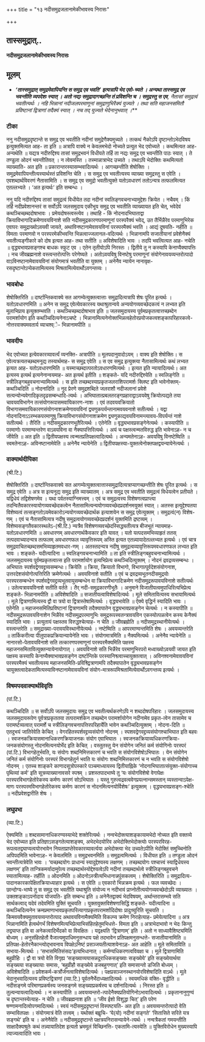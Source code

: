 +++
title = "१३ नदीसमुद्रजलानामेकीभावस्य निरासः"

+++


## तास्समुद्रात्..

**नदीसमुद्रजलानामेकीभावस्य निरासः**

## **मूलम्**

- ***‘तास्समुद्रात् समुद्रमेवापियन्ति स समुद्र एव भवति’ इत्यत्रापि भेद एवो-च्यते । अन्यथा तास्समुद्र एव भवन्तीति व्यपदेशः स्यात् । अतो नद्यः समुद्रादागच्छन्ति तं प्रविशन्ति च । समुद्रस्तु स एव**, नैतासां समुद्रत्वं भवतीत्यर्थः । नहि भिन्नानां नदीजलपरमाणूनां समुद्राणुभिरैक्यं युज्यते । तथा सति महाजनसमितौ प्रविष्टानां द्वित्राणां तदैक्यं स्यात् । नच तद् युज्यते भेदेनानुभवात् ।***

### **टीका** 

ननु नदीसमुद्रदृष्टान्ते स समुद्र एव भवतीति नदीनां समुद्रेणैक्यमुच्यते । तत्कथं नैकोऽपि दृष्टान्तोऽभेदविषय इत्युक्तमित्यत आह- ता इति ॥ अत्रापि वाक्ये न केवलमभेदो नोच्यते प्रत्युत भेद एवोच्यते । कथमित्यत आह- अन्यथेति ॥ यद्यत्र नदीरुद्दिश्य तासां समुद्रभवनं विधीयते तर्हि ता नद्यः समुद्र एव भवन्तीति पाठः स्यात् । ते तण्डुला ओदनं भवन्तीतिवत् । न त्वेवमस्ति । तस्मान्नात्राभेद उच्यते । तथाऽपि भेदोक्तिः कथमित्यतो व्याख्याति- अत इति ॥ प्रकारान्तरस्यासम्भवादित्यर्थः । आगच्छन्तीति शेषोक्तिः । समुद्रमेवापियन्तीत्यस्यार्थस्तं प्रविशन्ति चेति । स समुद्र एव भवतीत्यस्य व्याख्या समुद्रस्तु स एवेति । एवशब्दार्थविवरणं नैतासामिति । स समुद्र एव समुद्रो भवतीत्युक्ते यतोऽवधारणं ततोऽन्यत्र तत्फलमित्यत एतल्लभ्यते । ‘अत इत्यर्थः’ इति सम्बन्धः ।

ननु यदि नदीरुद्दिश्य तासां समुद्रत्वं विधीयेत तदा नदीनां स्वलिङ्गवचनाभ्यामुद्देशः क्रियेत । नचैवम् । किं तर्हि नदीप्रवेशानन्तरं स सर्वोऽपि जलसमुदाय एकीभूय समुद्र एव भवतीति व्याख्यायत इति चेत्, भवेदेवं कथञ्चिच्छब्ददोषाभावः । प्रमेयदोषस्त्वस्त्येव । तथाहि - किं नोदनादभिघाताद्वा क्रियाविभागादिक्रमेणावयविनाशे सति नदीसमुद्रकारणपरमाणूनां परस्परैक्यं भवेद्, उत तैर्भिन्नैरेव परमाणुभिरेक एवापरः समुद्राख्योऽवयवी जायते, अथाविनष्टानामेवावयविनां परस्परमैक्यं भवति । आद्यं दूषयति- नहीति ॥ विमताः परमाणवो न परस्परमेकीभवन्ति भिन्नत्वाज्जलानल-वदित्यर्थः । भिन्नानामपि सजातीयानां प्रवेशेनैक्यं भवतीत्यङ्गीकारे को दोष इत्यत आह- तथा सतीति ॥ अविशेषादिति भावः । तदपि भवत्वित्यत आह- नचेति ॥ वृद्ध्यभावप्रसङ्गश्च बाधकः स्फुट एव । एतेन तृतीयोऽपि निरस्तः । द्वितीये तु न कस्यापि केनाप्यैक्यापत्तिः । नच जीवब्रह्मनाशे वस्त्वन्तरोत्पत्तिः परेणेष्यते । अतोऽवयविषु विनष्टेषु परमाणूनां संयोगेनावयव्यन्तरोत्पादो वाऽविनष्टानामेवावयविनां संयोगमात्रं भवतीति वा युक्तम् । अनेनैव न्यायेन नानावृक्ष-रसदृष्टान्तेऽप्येकतामित्यस्य मिश्रतामित्येवार्थोऽवगन्तव्यः ।

### **भावबोधः** 

शेषोक्तिरिति ॥ दार्ष्टान्तिकवाक्ये सत आगम्येत्युक्तत्वात्ताः समुद्रादित्यत्रापि शेषः पूरित इत्यर्थः । यतोऽवधारणमिति ॥ अनेन स समुद्र एवेत्येवकारस्य यथाश्रुतान्वये अन्ययोगव्यवच्छेदकत्वं न लभ्यत इति मूलाभिप्राय इत्युक्तम्भवति । कथञ्चिच्छब्ददोषाभाव इति ॥ जलसमुदायस्य पूर्वमप्रकृतत्वात्तच्छब्देन परामर्शायोग इति कथञ्चिदित्यनेनाऽचष्टे । भिन्नानामित्यनेनोक्तभिन्नत्वहेतोरप्रयोजकत्वशङ्कापरिहारकत्वे-नोत्तरवाक्यमवतार्य व्याचश्व्े- भिन्नानामपीति ॥

### **भावदीपः** 

भेद एवोच्यत इत्येवकारव्यावर्त्यं व्यनक्ति- अत्रापीति ॥ मूलपदानुवादोऽयम् । वाक्य इति शेषोक्तिः। स एवेत्यत्रत्यतच्छब्दमनूद्य तस्यार्थमाह- स समुद्र एवेति ॥ स एव समुद्र इत्युक्त्या नैतासामित्यर्थः कथं लभ्यत इत्यत आह- यतोऽवधारणमिति ॥ यस्माच्छब्दात्परतोऽवधारणमित्यर्थः । इत्यत इति न्यायादित्यर्थः। अत इत्यस्य इत्यर्थ इत्यनेनान्वयमाह- अत इत्यर्थ इतीति ॥ शङ्कते- यदि नदीरुद्दिश्येति ॥ स्वलिङ्गेति ॥ स्त्रीलिङ्गबहुवचनाभ्यामित्यर्थः । स इति तच्छब्दस्याप्रकृतजलराशिपरामर्शः क्लिष्ट इति भावेनोक्तम्- कथञ्चिदिति ॥ नोदनादिति ॥ नुद प्रेरणे समुद्रशब्दिते जलराशौ नदीजलानां प्रवेशे सत्यन्योन्यवेगादिकृतदृढसम्बन्धादि-त्यर्थः । अभिघातात्प्रबलतरङ्गप्रहाराद्वाऽवयवेषु क्रियोत्पद्यते तया चावयवविभागेन तत्संयोगरूपासमवायिकारण-नाशः । एवं तदवयवक्रियातो विभागासमवायिकारणसंयोगनाशक्रमेणावयविनां द्व्यणुकपर्यन्तानामवयवनाशे सतीत्यर्थः । यद्वा नोदनादिनाऽऽरम्भकपरमाणुषु क्रियाविभागसंयोगनाशक्रमेण द्व्यणुकाद्यवयविनामन्त्यावय-विपर्यन्तं नाशे सतीत्यर्थः । तैरिति ॥ नदीसमुद्रकारणभूतैरित्यर्थः । एतेनेति ॥ वृद्ध्यभावप्रसङ्गेनेत्यर्थः । कस्यापीति ॥ परमाणोः परमाण्वन्तरेण वाऽवयविना वा नैक्यापत्तिरित्यर्थः । अयं च पक्षस्त्वन्मतविरुद्ध इति भावेनाऽह- न च जीवेति ॥ अत इति ॥ द्वितीयपक्षस्य त्वन्मतप्रतिपक्षत्वादित्यर्थः । अन्यमतेनाऽह- अवयविषु विनष्टेष्विति ॥ स्वमतेनाऽह- अविनष्टानामेवेति ॥ अनेनैव न्यायेनेति ॥ द्वितीयपक्षस्या-युक्तत्वेनोक्तपक्षद्वयन्यायेनेत्यर्थः ।

### **वाक्यार्थदीपिका**

(श्री.टि.)

शेषोक्तिरिति ॥ दार्ष्टान्तिकवाक्ये सत आगम्येत्युक्तत्वात्तास्समुद्रादित्यत्राप्यागच्छन्तीति शेषः पूरित इत्यर्थः । स समुद्र एवेति ॥ अत्र स इत्यनूद्य समुद्र इति व्याख्यातम् । अत्र समुद्र एव भवतीति समुद्रत्वं विधेयत्वेन प्रतीयते । यद्विधेयं तद्विशेषणमेव । यथा पर्वतस्याग्निमत्त्वम् । एवं च समुद्रत्वस्य विशेषणत्वप्राप्त्या तदन्वितैवकारस्यायोगव्यवच्छेदकत्वेन नैतासामित्यन्ययोगव्यवच्छेदप्रदर्शनमयुक्तं स्यात् । अतस्स इत्युद्देश्यतया विशेष्यत्वं तत्सङ्गतोऽयमेवकारोऽन्ययोगव्यवच्छेदार्थक इत्याशयेन स समुद्र एवेत्युक्तम् । समुद्रत्वं(न) विशेष-णम् । एवं च नैतासामित्यत्र नदीषु समुद्रत्वयोगव्यवच्छेदप्रदर्शनं युक्तमिति द्रष्टव्यम् । विशेष्यसङ्गतैवकारस्थलेऽ-(श्री.टि.) न्यत्रैव विशेषणव्यवच्छेदस्सिद्ध्यतीत्यत्र बीजभूतं न्यायमाह- यतोऽवधारणमिति ॥ अवधारणम् अवधारणार्थकैवकार इति यावत् । यतो यत्पदसमभिव्याहृतं ततस् तत्पदवाच्यादन्यत्र तत्फलम् अवधारणफल व्यावृत्तिरूपम् अस्ति इत्यत एतन्न्यायादेतल्लभ्यत इत्यर्थः । एवं चात्र समुद्रवाचितच्छब्दसमभिव्याहृतमवधार-णम् । अतस्तदन्यत्र नदीषु समुद्रत्वव्यावृत्तिरूपमवधारणफल लभ्यत इति भावः । शङ्कते- यदीत्यादिना ॥ स्वलिङ्गवचनाभ्यामिति ॥ ता इति स्त्रीलिङ्गबहुवचनाभ्यामित्यर्थः । जलसमुदायस्य पूर्वमप्रकृतत्वात्स इति परामर्शायोग इत्यभिप्रेत्य कथञ्चिदित्युक्तम् । नोदनं द्रवद्रव्यसम्बन्धः । अभिघातः स्पर्शवद्वेगवद्द्रव्यसम्बन्धः। क्रियेति ॥ क्रिया, क्रियातो विभागो, विभागात्पूर्वदेशसंयोगनाश, उत्तरदेशसंयोगोत्पत्तिरिति क्रमेणेत्यर्थः । अवयविनाशे सतीति ॥ एवं च द्रवद्रव्यभूतनदीसमुद्रयोः परस्परसम्बन्धेन स्पर्शवद्वेगवद्द्रव्यभूतवायुसम्बन्धेन वा क्रियाविभागादिक्रमेण नदीसमुद्ररूपावयविनाशे सतीत्यर्थः । उतेत्यत्रावयविनाशे सतीति वर्तते । तैर् नदी-समुद्रकारणीभूतैः । अनुमाने विजातीयत्वमुपाधिरित्यभिप्रेत्य शङ्कते- भिन्नानामपीति ॥ अविशेषादिति ॥ सजातीयत्वाविशेषादित्यर्थः । मूले समितावित्यस्य सभायामित्यर्थः । मूले द्वित्राणामित्यस्य द्वौ वा त्रयो वा द्वित्रास्तेषामित्यर्थः । वृद्ध्यभावेति ॥ ऐक्ये वृद्धिर्न स्यादिति भावः । एतेनेति ॥ महाजनसमितिप्रविष्टानां द्वित्राणामपि तदैक्यापातेन वृद्ध्यभावप्रसङ्गेन चेत्यर्थः । न कस्यापीति ॥ नदीसमुद्ररूपावयविनाशेन भिन्नैरेव नदीसमुद्रपरमाणुभिः समुद्ररूपस्वतन्त्रावयविन एकस्योत्पन्नत्वेन कस्य केनैक्यं स्यादिति भावः । प्रत्युतायं पक्षस्तव विरुद्धश्चेत्याह- न चेति ॥ जीवब्रह्मेति ॥ नदीसमुद्रस्थानीयेत्यर्थः । वस्त्वन्तरेति ॥ समुद्राख्या-परावयविस्थानीयेत्यर्थः । नष्टेष्विति ॥ आपरमाण्वन्तमिति शेषः । अवयव्यन्तरेति ॥ तार्किकरीत्या पीलुपाकप्रक्रियान्यायेनेति भावः । संयोगमात्रमिति ॥ नैक्यमित्यर्थः । अनेनैव न्यायेनेति ॥ नानारसो-पेतावयविनाशे सति तत्कारणपरमाणूनां परस्परमैक्यमिति पक्षस्य महाजनसमितावित्युक्तन्यायेनायोगात् । अवयविनाशे सति भिन्नैरेव परमाणुभिरपरो मध्वाख्योऽवयवी जायत इति पक्षस्य कस्यापि केनाप्यैक्याभावप्रसङ्गेन दार्ष्टान्तिके परस्यानिश्व्त्वाच्चायुक्तत्वात् । अविनश्वनामेवावयविनां परस्परमैक्यं भवतीत्यस्य महाजनसमिति-प्रविश्व्द्वित्राणामपि तदैक्यापातेन वृद्ध्यभावप्रसङ्गेन चायुक्तत्वादेकतामित्यस्याविनष्टानामेवावयविनां संयोग-मात्ररूपमिश्रतामित्येवार्थोऽवगन्तव्य इत्यर्थः ।

### **विषमपदवाक्यार्थविवृतिः**

(पां.टि.)

कथञ्चिदिति ॥ स सर्वोऽपि जलसमुदायः समुद्र एव भवतीत्यर्थकरणेऽपि न शब्ददोषपरिहारः । जलसमुदायस्य जलसमुदायरूपेण पूर्वत्राप्रकृततया तत्परामर्शकेन तच्छब्देन परामर्शायोगेन नदीनामेव प्रकृत-त्वेन तासामेव च परामर्ष्टव्यत्वात् परामर्शे च स्त्रीलिङ्गवचनापत्तिरपरिहार्येति भावेन कथञ्चिदित्युक्तम् । नोदना-दिति ॥ एतदुभयं जातिरेवेति केचित् । वेगरहितस्पर्शवद्द्रव्यसंयोगो नोदनम् । स्पशवद्वेगवद्द्रव्यसंयोगश्चाभिघात इति बहवः । स्वजनकक्रियासमानाधिकरणक्रियाजनकः संयोग एवाभिघातः । स्वजनकक्रियाव्यधिकरणक्रिया-जनकसंयोगस्तु नोदनमित्यनयोर्भेद इति केचित् । वस्तुतस्तु येन संयोगेन जनितं कर्म संयोगिनोः परस्परं (पां.टि.) विभागहेतुर्भवति, यः संयोगः शब्दनिमित्तकारणं च भवति स संयोगविशेषोऽभिघातः । येन संयोगेन जनितं कर्म संयोगिनोः परस्परं विभागहेतुर्न भवति यः संयोगः शब्दनिमित्तकारणं च न भवति स संयोगविशेषो नोदनम् । एतच्च शाङ्करे काणादसूत्रोपस्कारे पञ्चमाध्यायस्य द्वितीयाह्निके ‘नोदनाभिघातात्संयुक्त-संयोगाच्च पृथिव्यां कर्म’ इति सूत्रव्याख्यानावसरे स्पश्व्म् । प्रशस्तपादभाष्ये तु ‘यः संयोगविशेषो वेगापेक्षः परस्परविभागहेतोरेकस्य कर्मणः कारणं सोऽभिघातः । यस्तु गुरुत्वद्रवत्ववेगप्रयत्नान्समस्तान् व्यस्तान्वाऽपेक्ष-माणः परस्परमविभागहेतोरेकस्य कर्मणः कारणं स नोदनमित्यनयोर्विशेषः’ इत्युक्तम् । वृद्ध्यभावप्रसङ्ग-श्चेति ॥ नदीप्रवेशद्वारीति शेषः ।

### **लघुप्रभा** 

(व्या.टि.)

ऐक्यमिति ॥ शब्दसामानाधिकरण्यस्याभेदे शक्तेरित्यर्थः । नन्वभेदोक्त्याशङ्कायामभेदो नोच्यत इति वक्तव्ये भेद एवोच्यत इति प्रतिज्ञाऽसङ्गतेत्याशङ्क्य, अभेदभेदयोरिव अभेदोक्तिभेदोक्त्योः परस्परविरह-रूपत्वतद्व्याप्यत्वयोरभावेन नियताप्राप्तेरेवकारव्यावर्त्यया अभेदोक्त्या भेद उच्यतेऽपीति भेदोक्तिं समुच्चिनोति अपिपदमिति भावेनाऽह- न केवलमिति ॥ समुद्रभवनमिति ॥ समुद्रत्वमित्यर्थः । विधीयत इति ॥ तण्डुला ओदनं भवन्तीत्यत्रेवेति भावः । ‘यच्छब्दयोगः प्राधान्यं स्यादुद्देश्यस्य लक्षणम् । तच्छब्दयोगः पश्चात्त्वं स्याद्विधेयस्य लक्षणम्’ इति तान्त्रिकमर्यादामुपेत्य तच्छब्दार्थस्योद्देश्यत्वेऽपि नदीनां तच्छब्दार्थत्वे स्त्रीलिङ्गबहुवचने स्यातामित्याह- तर्हीति ॥ ओदनमिति ॥ ओदनोऽस्त्रीत्यभिधानान्नपुंसकत्वम् । शेषोक्तिरिति ॥ समुद्रादित्य-पादानकारकापेक्षितक्रियाध्याहार इत्यर्थः । स एवेति ॥ एवकारो भिन्नक्रम इत्यर्थः । फल व्यवच्छेदः । छान्दोग्य-भाष्ये तु स समुद्र एव भवतीति यथाश्रुति संयोज्य न नदीभावं प्राप्नोतीत्ययोगव्यवच्छेदोऽपि व्याख्यातः । उक्तशङ्काऽपनोदाय योजयति- इति सम्बन्ध इति ॥ अनेनैतद्वाक्यं भेदविषयम्, अर्थान्तरासम्भवे सति सार्थकत्वाद् यदेवं तदेवमिति युक्तिं सूचयति । युक्तावुक्तविशेषणासिद्धिं शङ्कते- यदीत्यादिना ॥ कथञ्चिदित्यनेन क्रमप्रमाणाभावप्रकृतपरित्यागाप्रकृतपरामर्शादिदोषाः प्रादुःष्युरिति सूचयति । किमवयवैक्यमुतावयव्यन्तरोत्पाद अथावयविनामैक्यमिति विकल्प्य क्रमेण निराहेत्याह- प्रमेयेत्यादिना ॥ अत्र भिन्नानामिति हेत्वर्थगर्भं विशेषणमित्यभिप्रेत्याभिसंहितहेतुमभिधत्ते- विमता इति ॥ अत्राभेदाभावो न भेदः किन्तु तद्व्याप्त इति वा अनेकत्वादिर्भेदको वा विवक्षितः । यद्वक्ष्यति ‘द्वित्राणाम्’ इति । अतो न साध्यावैशिष्ट्यमिति बोध्यम् । अनुसंहितहेतौ वैजात्यमुपाधिमनुसन्धाय पक्षे तदभावेन प्रतिपक्षमनुसन्धत्ते- सजातीयानामिति ॥ प्रतिपक्ष-हेतोरनैकान्त्योद्भावनाय विपक्षेऽनिष्टं प्रसञ्जयतीत्याशयेनाऽह- अत आहेति ॥ मूले समिताविति ॥ सभाया-मित्यर्थः । ‘सभासमितिसंसदः’इत्यभिधानात् । कर्मण्यधिकरणत्वविवक्षा च । मूले द्वित्राणामिति बहुव्रीहिः । द्वौ वा त्रयो वेति विगृह्य ‘सङ्ख्याव्ययासन्नदूराधिकसङ्ख्याः सङ्ख्येये’ इति सङ्ख्येयार्थया सङ्ख्यया सङ्ख्यायाः समासः, ‘बहुव्रीहौ सङ्ख्येये डजबहुगणात्’ इति समासान्तो डजिति बोध्यम् । अविशेषादिति ॥ प्रवेशकर्म-कर्त्रोर्जनत्वाविशेषादित्यर्थः । पक्षप्रसञ्जनस्थानयोरविशेषादिति वाऽर्थः । मूले भेदानुभवादित्यस्य प्रविष्टद्वित्राणां (व्या.टि.) पूर्वतनैर्भेदाध्यक्षादित्यर्थः । स्वयमधिकं वक्ति- वृद्धीति ॥ नदीसङ्गमे परिमाणप्रकर्षस्य जनसङ्गमे सङ्ख्याप्रकर्षस्य च दर्शनादित्यर्थः । निरस्त इति ॥ तुल्यन्यायत्वादित्यर्थः । न कस्यापीति ॥ अवयव्यन्तरो-त्पादेनैक्यप्रतियोगिनोऽभावादित्यर्थः । प्रकृतानानुगुण्यं
च दृष्टान्तस्येत्याह- न चेति ॥ जीवब्रह्मनाश इति ॥ ‘जीव ईशो विशुद्धा चित्’ इति परेण षण्णामनादित्वोपगमादित्यर्थः । स्वयं नदीसमुद्रदृष्टान्तं विस्पष्टयति- अत इति ॥ अवयव्यन्तरोत्पादो वेति सम्भावितपक्षः । संयोगमात्रं वेति तत्त्वम् । यथोक्तं बह्वृचि- ‘ये(यो) नदीनां सङ्गते’ ‘सितासिते सरिते यत्र सङ्गथे’ इति च । अनेनैवेति ॥ नदीसमुद्रदृष्टान्ते पक्षत्रयनिरासन्यायेने-त्यर्थः । नन्वत्रैकतां गमयन्तीति साक्षादैक्यश्रुतेः कथं तन्न्यायातिदेश इत्यतो भ्रममूलं विच्छिनत्ति- एकतामि-त्यस्येति ॥ युक्तिविरोधेन मुख्यस्यापि त्याज्यत्वादिति भावः ।

